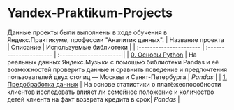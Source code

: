 # Yandex-Praktikum-Projects 
Данные проекты были выполнены в ходе обучения в Яндекс.Практикуме, профессии "Аналитик данных".
| Название проекта | Описание | Используемые библиотеки | 
| :---------------------- | :---------------------- | :---------------------- |
| [0. Основы Python](https://github.com/Ekaterina-Goshlya/Practicum_projects/tree/ff521235259824ec85cd75791a1f579100bf5c0e/0.%20%D0%9E%D1%81%D0%BD%D0%BE%D0%B2%D1%8B%20Python) | На реальных данных Яндекс.Музыки c помощью библиотеки Pandas и её возможностей проверить данные и сравнить поведение и предпочтения пользователей двух столиц — Москвы и Санкт-Петербурга.| *Pandas* |
| [1. Предобработка данных](https://github.com/Ekaterina-Goshlya/Practicum_projects/tree/2059646d7bfa1fc511cdbc591cf939da1a6e18d0/1.%20%D0%9F%D1%80%D0%B5%D0%B4%D0%BE%D0%B1%D1%80%D0%B0%D0%B1%D0%BE%D1%82%D0%BA%D0%B0%20%D0%B4%D0%B0%D0%BD%D0%BD%D1%8B%D1%85) | На основе статистики о платёжеспособности клиентов исследовать влияет ли семейное положение и количество детей клиента на факт возврата кредита в срок| *Pandas* |


